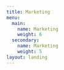 ```yaml
---
title: Marketing
menu:
  main:
    name: Marketing
    weight: 6
  secondary:
    name: Marketing
    weight: 5
layout: landing
---
```


